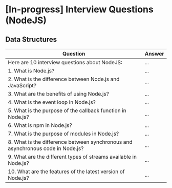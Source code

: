 # [In-progress] Interview Questions (NodeJS)

## Data Structures

| Question | Answer |
| -------- | ------ |
| Here are 10 interview questions about NodeJS: | ... |
| 1. What is Node.js? | ... |
| 2. What is the difference between Node.js and JavaScript? | ... |
| 3. What are the benefits of using Node.js? | ... |
| 4. What is the event loop in Node.js? | ... |
| 5. What is the purpose of the callback function in Node.js? | ... |
| 6. What is npm in Node.js? | ... |
| 7. What is the purpose of modules in Node.js? | ... |
| 8. What is the difference between synchronous and asynchronous code in Node.js? | ... |
| 9. What are the different types of streams available in Node.js? | ... |
| 10. What are the features of the latest version of Node.js? | ... |
